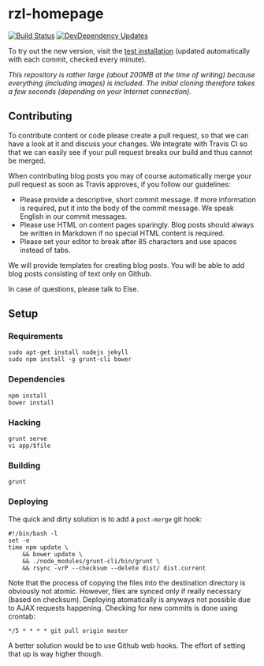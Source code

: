 # rzl-homepage
[![Build Status](https://travis-ci.org/raumzeitlabor/rzl-homepage.svg?branch=master)](https://travis-ci.org/raumzeitlabor/rzl-homepage)
[![DevDependency Updates](https://david-dm.org/raumzeitlabor/rzl-homepage/dev-status.svg)](https://david-dm.org/raumzeitlabor/rzl-homepage#info=devDependencies&view=table)

To try out the new version, visit the [test installation](https://new.raumzeitlabor.de)
(updated automatically with each commit, checked every minute).

*This repository is rather large (about 200MB at the time of writing) because
everything (including images) is included. The initial cloning therefore takes
a few seconds (depending on your Internet connection).*

## Contributing

To contribute content or code please create a pull request, so that we can have a look
at it and discuss your changes. We integrate with Travis CI so that we can easily see
if your pull request breaks our build and thus cannot be merged.

When contributing blog posts you may of course automatically merge your pull request as
soon as Travis approves, if you follow our guidelines:

* Please provide a descriptive, short commit message. If more information is required,
put it into the body of the commit message. We speak English in our commit messages.
* Please use HTML on content pages sparingly. Blog posts should always be written in
Markdown if no special HTML content is required.
* Please set your editor to break after 85 characters and use spaces instead of tabs.

We will provide templates for creating blog posts. You will be able to add blog posts
consisting of text only on Github.

In case of questions, please talk to Else.

## Setup

### Requirements

    sudo apt-get install nodejs jekyll
    sudo npm install -g grunt-cli bower

### Dependencies

    npm install
    bower install

### Hacking

    grunt serve
    vi app/$file

### Building

    grunt

### Deploying

The quick and dirty solution is to add a `post-merge` git hook:

    #!/bin/bash -l
    set -e
    time npm update \
        && bower update \
        && ./node_modules/grunt-cli/bin/grunt \
        && rsync -vrP --checksum --delete dist/ dist.current

Note that the process of copying the files into the destination directory is
obviously not atomic. However, files are synced only if really necessary (based
on checksum). Deploying atomatically is anyways not possible due to AJAX
requests happening. Checking for new commits is done using crontab:

    */5 * * * * git pull origin master

A better solution would be to use Github web hooks. The effort of setting that
up is way higher though.

